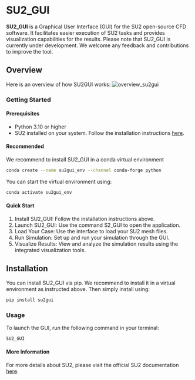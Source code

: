# SU2_GUI

**SU2_GUI** is a Graphical User Interface (GUI) for the SU2 open-source CFD software. It facilitates easier execution of SU2 tasks and provides visualization capabilities for the results.
Please note that SU2_GUI is currently under development. We welcome any feedback and contributions to improve the tool.



## Overview
Here is an overview of how SU2GUI works:
![overview_su2gui](./img/overview_su2gui.png)

### Getting Started
#### Prerequisites
- Python 3.10 or higher
- SU2 installed on your system. Follow the installation instructions [here](https://su2code.github.io/download.html).
#### Recommended
We recommend to install SU2_GUI in a conda virtual environment
```sh
conda create --name su2gui_env --channel conda-forge python
```
You can start the virtual environment using:
```sh
conda activate su2gui_env
```

#### Quick Start

1. Install SU2_GUI: Follow the installation instructions above.
2. Launch SU2_GUI: Use the command S2_GUI to open the application.
3. Load Your Case: Use the interface to load your SU2 mesh files.
4. Run Simulation: Set up and run your simulation through the GUI.
5. Visualize Results: View and analyze the simulation results using the integrated visualization tools.



## Installation

You can install SU2_GUI via pip. We recommend to install it in a virtual environment as instructed above. Then simply install using:

```sh
pip install su2gui
```
### Usage
To launch the GUI, run the following command in your terminal:
```sh
SU2_GUI
```

#### More Information
For more details about SU2, please visit the official SU2 documentation [here](https://su2code.github.io/docs_v7/home/).

